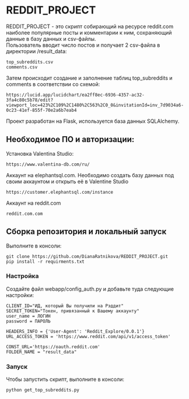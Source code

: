 # REDDIT_PROJECT

REDDIT_PROJECT - это скрипт собирающий на ресурсе reddit.com наиболее популярные посты и комментарии к ним, 
сохраняющий данные в базу данных и csv-файлы.  
Пользователь вводит число постов и получает 2 csv-файла в директории /result_data:
```
top_subreddits.csv
comments.csv
```

Затем происходит создание и заполнение таблиц top_subreddits и comments в соответствии со схемой:
```
https://lucid.app/lucidchart/ea2ff8ec-6936-4357-ac32-3fa4c80c5b78/edit?viewport_loc=423%2C109%2C1480%2C563%2C0_0&invitationId=inv_7d9034a6-0c23-41ef-855f-70e2a6b7eab4
```

Проект разработан на Flask, используется база данных SQLAlchemy.

## Необходимое ПО и авторизации:

Установка Valentina Studio:
```
https://www.valentina-db.com/ru/
```

Аккаунт на elephantsql.com.
Необходимо создать базу данных под своим аккаунтом и открыть её в Valentine Studio
```
https://customer.elephantsql.com/instance
```

Аккаунт на reddit.com
```
reddit.com.com
```

## Сборка репозитория и локальный запуск
Выполните в консоли:
```
git clone https://github.com/DianaRatnikova/REDDIT_PROJECT.git
pip install -r requirments.txt
```
 
### Настройка
Создайте файл webapp/config_auth.py и добавьте туда следующие настройки:
```
CLIENT_ID="ИД, который Вы получили на Рэддит"
SECRET_TOKEN="Токен, привязанный к Вашему аккаунту"
user_name = ЛОГИН
password = ПАРОЛЬ

HEADERS_INFO = {'User-Agent': 'Reddit_Explore/0.0.1'}
URL_ACCESS_TOKEN = 'https://www.reddit.com/api/v1/access_token'

CONST_URL='https://oauth.reddit.com'
FOLDER_NAME = "result_data"
```


### Запуск
Чтобы запустить скрипт, выполните в консоли:
```
python get_top_subreddits.py
```
